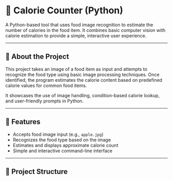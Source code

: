 # 🍏 Calorie Counter (Python)

A Python-based tool that uses food image recognition to estimate the number of calories in the food item. It combines basic computer vision with calorie estimation to provide a simple, interactive user experience.

---

## 🚀 About the Project

This project takes an image of a food item as input and attempts to recognize the food type using basic image processing techniques. Once identified, the program estimates the calorie content based on predefined calorie values for common food items.

It showcases the use of image handling, condition-based calorie lookup, and user-friendly prompts in Python.

---

## 🧠 Features

- Accepts food image input (e.g., `apple.jpg`)
- Recognizes the food type based on the image
- Estimates and displays approximate calorie count
- Simple and interactive command-line interface

---

## 📁 Project Structure

